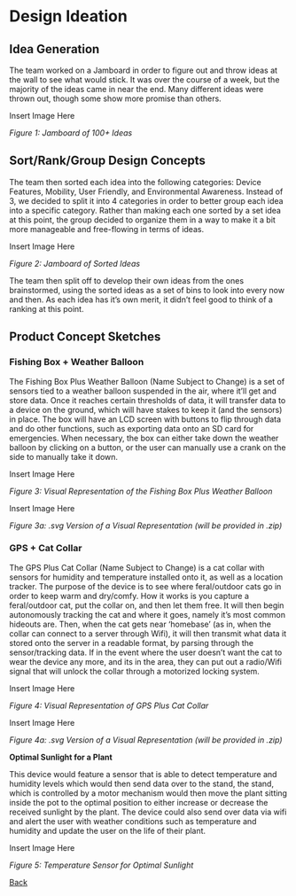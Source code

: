 # Design Ideation

## Idea Generation

The team worked on a Jamboard in order to figure out and throw ideas at the wall to see what would stick. It was over the course of a week, but the majority of the ideas came in near the end. Many different ideas were thrown out,  though some show more promise than others.

Insert Image Here

_Figure 1: Jamboard of 100+ Ideas_


## Sort/Rank/Group Design Concepts

The team then sorted each idea into the following categories: Device Features, Mobility, User Friendly, and Environmental Awareness. Instead of 3, we decided to split it into 4 categories in order to better group each idea into a specific category. Rather than making each one sorted by a set idea at this point, the group decided to organize them in a way to make it a bit more manageable and free-flowing in terms of ideas.

Insert Image Here

_Figure 2: Jamboard of Sorted Ideas_

The team then split off to develop their own ideas from the ones brainstormed, using the sorted ideas as a set of bins to look into every now and then. As each idea has it’s own merit, it didn’t feel good to think of a ranking at this point. 


## Product Concept Sketches


### Fishing Box + Weather Balloon

The Fishing Box Plus Weather Balloon (Name Subject to Change) is a set of sensors tied to a weather balloon suspended in the air, where it’ll get and store data. Once it reaches certain thresholds of data, it will transfer data to a device on the ground, which will have stakes to keep it (and the sensors) in place. The box will have an LCD screen with buttons to flip through data and do other functions, such as exporting data onto an SD card for emergencies. When necessary, the box can either take down the weather balloon by clicking on a button, or the user can manually use a crank on the side to manually take it down.



Insert Image Here


_Figure 3: Visual Representation of the Fishing Box Plus Weather Balloon_



Insert Image Here


_Figure 3a: .svg Version of a Visual Representation (will be provided in .zip)_


### GPS + Cat Collar

The GPS Plus Cat Collar (Name Subject to Change) is a cat collar with sensors for humidity and temperature installed onto it, as well as a location tracker. The purpose of the device is to see where feral/outdoor cats go in order to keep warm and dry/comfy. How it works is you capture a feral/outdoor cat, put the collar on, and then let them free. It will then begin autonomously tracking the cat and where it goes, namely it’s most common hideouts are. Then, when the cat gets near ‘homebase’ (as in, when the collar can connect to a server through Wifi), it will then transmit what data it stored onto the server in a readable format, by parsing through the sensor/tracking data. If in the event where the user doesn’t want the cat to wear the device any more, and its in the area, they can put out a radio/Wifi signal that will unlock the collar through a motorized locking system. 


Insert Image Here



_Figure 4: Visual Representation of GPS Plus Cat Collar_



Insert Image Here



_Figure 4a: .svg Version of a Visual Representation (will be provided in .zip)_

**Optimal Sunlight for a Plant**

This device would feature a sensor that is able to detect temperature and humidity levels which would then send data over to the stand, the stand, which is controlled by a motor mechanism would then move the plant sitting inside the pot to the optimal position to either increase or decrease the received sunlight by the plant. The device could also send over data via wifi and alert the user with weather conditions such as temperature and humidity and update the user on the life of their plant.  


Insert Image Here


_Figure 5: Temperature Sensor for Optimal Sunlight_

[Back](/team207-s2024)
